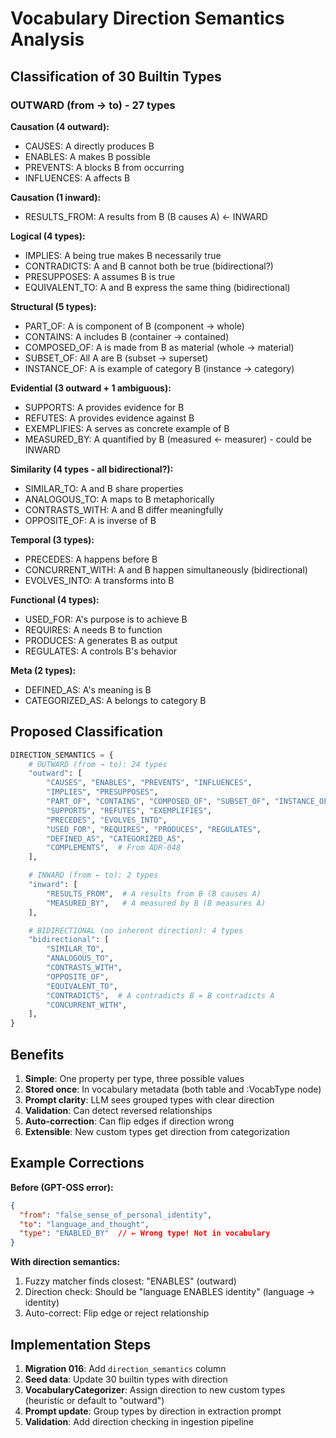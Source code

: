 # Vocabulary Direction Semantics Analysis

## Classification of 30 Builtin Types

### OUTWARD (from → to) - 27 types

**Causation (4 outward):**
- CAUSES: A directly produces B
- ENABLES: A makes B possible
- PREVENTS: A blocks B from occurring
- INFLUENCES: A affects B

**Causation (1 inward):**
- RESULTS_FROM: A results from B (B causes A) ← INWARD

**Logical (4 types):**
- IMPLIES: A being true makes B necessarily true
- CONTRADICTS: A and B cannot both be true (bidirectional?)
- PRESUPPOSES: A assumes B is true
- EQUIVALENT_TO: A and B express the same thing (bidirectional)

**Structural (5 types):**
- PART_OF: A is component of B (component → whole)
- CONTAINS: A includes B (container → contained)
- COMPOSED_OF: A is made from B as material (whole → material)
- SUBSET_OF: All A are B (subset → superset)
- INSTANCE_OF: A is example of category B (instance → category)

**Evidential (3 outward + 1 ambiguous):**
- SUPPORTS: A provides evidence for B
- REFUTES: A provides evidence against B
- EXEMPLIFIES: A serves as concrete example of B
- MEASURED_BY: A quantified by B (measured ← measurer) - could be INWARD

**Similarity (4 types - all bidirectional?):**
- SIMILAR_TO: A and B share properties
- ANALOGOUS_TO: A maps to B metaphorically
- CONTRASTS_WITH: A and B differ meaningfully
- OPPOSITE_OF: A is inverse of B

**Temporal (3 types):**
- PRECEDES: A happens before B
- CONCURRENT_WITH: A and B happen simultaneously (bidirectional)
- EVOLVES_INTO: A transforms into B

**Functional (4 types):**
- USED_FOR: A's purpose is to achieve B
- REQUIRES: A needs B to function
- PRODUCES: A generates B as output
- REGULATES: A controls B's behavior

**Meta (2 types):**
- DEFINED_AS: A's meaning is B
- CATEGORIZED_AS: A belongs to category B

## Proposed Classification

```python
DIRECTION_SEMANTICS = {
    # OUTWARD (from → to): 24 types
    "outward": [
        "CAUSES", "ENABLES", "PREVENTS", "INFLUENCES",
        "IMPLIES", "PRESUPPOSES",
        "PART_OF", "CONTAINS", "COMPOSED_OF", "SUBSET_OF", "INSTANCE_OF",
        "SUPPORTS", "REFUTES", "EXEMPLIFIES",
        "PRECEDES", "EVOLVES_INTO",
        "USED_FOR", "REQUIRES", "PRODUCES", "REGULATES",
        "DEFINED_AS", "CATEGORIZED_AS",
        "COMPLEMENTS",  # From ADR-048
    ],

    # INWARD (from ← to): 2 types
    "inward": [
        "RESULTS_FROM",  # A results from B (B causes A)
        "MEASURED_BY",   # A measured by B (B measures A)
    ],

    # BIDIRECTIONAL (no inherent direction): 4 types
    "bidirectional": [
        "SIMILAR_TO",
        "ANALOGOUS_TO",
        "CONTRASTS_WITH",
        "OPPOSITE_OF",
        "EQUIVALENT_TO",
        "CONTRADICTS",  # A contradicts B = B contradicts A
        "CONCURRENT_WITH",
    ],
}
```

## Benefits

1. **Simple**: One property per type, three possible values
2. **Stored once**: In vocabulary metadata (both table and :VocabType node)
3. **Prompt clarity**: LLM sees grouped types with clear direction
4. **Validation**: Can detect reversed relationships
5. **Auto-correction**: Can flip edges if direction wrong
6. **Extensible**: New custom types get direction from categorization

## Example Corrections

**Before (GPT-OSS error):**
```json
{
  "from": "false_sense_of_personal_identity",
  "to": "language_and_thought",
  "type": "ENABLED_BY"  // ← Wrong type! Not in vocabulary
}
```

**With direction semantics:**
1. Fuzzy matcher finds closest: "ENABLES" (outward)
2. Direction check: Should be "language ENABLES identity" (language → identity)
3. Auto-correct: Flip edge or reject relationship

## Implementation Steps

1. **Migration 016**: Add `direction_semantics` column
2. **Seed data**: Update 30 builtin types with direction
3. **VocabularyCategorizer**: Assign direction to new custom types (heuristic or default to "outward")
4. **Prompt update**: Group types by direction in extraction prompt
5. **Validation**: Add direction checking in ingestion pipeline
